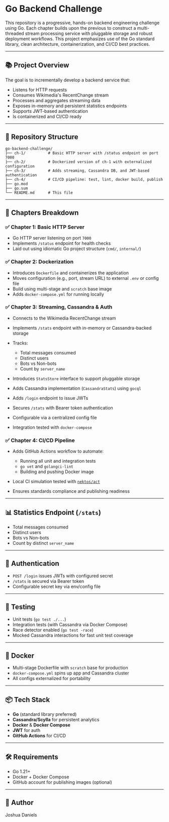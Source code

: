 # Go Backend Challenge

This repository is a progressive, hands-on backend engineering challenge using Go. Each chapter builds upon the previous to construct a multi-threaded stream processing service with pluggable storage and robust deployment workflows. This project emphasizes use of the Go standard library, clean architecture, containerization, and CI/CD best practices.

---

## 📚 Project Overview

The goal is to incrementally develop a backend service that:

* Listens for HTTP requests
* Consumes Wikimedia's RecentChange stream
* Processes and aggregates streaming data
* Exposes in-memory and persistent statistics endpoints
* Supports JWT-based authentication
* Is containerized and CI/CD ready

---

## 📁 Repository Structure

```
go-backend-challenge/
├── ch-1/          # Basic HTTP server with /status endpoint on port 7000
├── ch-2/          # Dockerized version of ch-1 with externalized configuration
├── ch-3/          # Adds streaming, Cassandra DB, and JWT-based authentication
├── ch-4/          # CI/CD pipeline: test, lint, docker build, publish
├── go.mod
├── go.sum
└── README.md      # This file
```

---

## 🔧 Chapters Breakdown

### ✅ Chapter 1: Basic HTTP Server

* Go HTTP server listening on port `7000`
* Implements `/status` endpoint for health checks
* Laid out using idiomatic Go project structure (`cmd/`, `internal/`)

### ✅ Chapter 2: Dockerization

* Introduces `Dockerfile` and containerizes the application
* Moves configuration (e.g., port, stream URL) to external `.env` or config file
* Build using multi-stage and `scratch` base image
* Adds `docker-compose.yml` for running locally

### ✅ Chapter 3: Streaming, Cassandra & Auth

* Connects to the Wikimedia RecentChange stream
* Implements `/stats` endpoint with in-memory or Cassandra-backed storage
* Tracks:

  * Total messages consumed
  * Distinct users
  * Bots vs Non-bots
  * Count by `server_name`
* Introduces `StatsStore` interface to support pluggable storage
* Adds Cassandra implementation (`CassandraStats`) using `gocql`
* Adds `/login` endpoint to issue JWTs
* Secures `/stats` with Bearer token authentication
* Configurable via a centralized config file
* Integration tested with `docker-compose`

### ✅ Chapter 4: CI/CD Pipeline

* Adds GitHub Actions workflow to automate:

  * Running all unit and integration tests
  * `go vet` and `golangci-lint`
  * Building and pushing Docker image
* Local CI simulation tested with [`nektos/act`](https://github.com/nektos/act)
* Ensures standards compliance and publishing readiness

---

## 📊 Statistics Endpoint (`/stats`)

* Total messages consumed
* Distinct users
* Bots vs Non-bots
* Count by distinct `server_name`

---

## 🔐 Authentication

* `POST /login` issues JWTs with configured secret
* `/stats` is secured via Bearer token
* Configurable secret key via env/config file

---

## 🧪 Testing

* Unit tests (`go test ./...`)
* Integration tests (with Cassandra via Docker Compose)
* Race detector enabled (`go test -race`)
* Mocked Cassandra interactions for fast unit test coverage

---

## 🐳 Docker

* Multi-stage Dockerfile with `scratch` base for production
* `docker-compose.yml` spins up app and Cassandra cluster
* All configs externalized for portability

---

## 📦 Tech Stack

* **Go** (standard library preferred)
* **Cassandra/Scylla** for persistent analytics
* **Docker** & **Docker Compose**
* **JWT** for auth
* **GitHub Actions** for CI/CD

---

## 🛠 Requirements

* Go 1.21+
* Docker + Docker Compose
* GitHub account for publishing images (optional)

---

## 👤 Author
Joshua Daniels 
